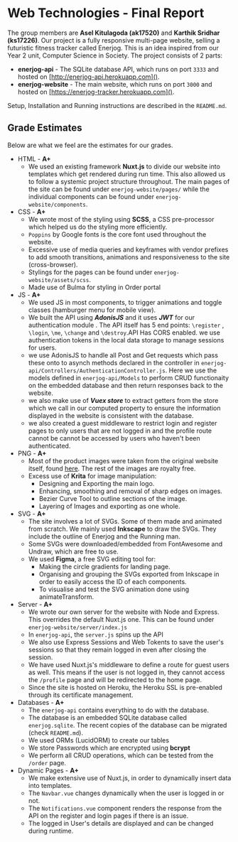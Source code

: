 # Web Technologies - Final Report

The group members are **Asel Kitulagoda (ak17520)** and **Karthik Sridhar (ks17226)**. Our project is a fully responsive multi-page website, selling a futuristic fitness tracker called Enerjog. This is an idea inspired from our Year 2 unit, Computer Science in Society. The project consists of 2 parts:
*   **enerjog-api** - The SQLite database API, which runs on port ```3333``` and hosted on [http://enerjog-api.herokuapp.com]().
*   **enerjog-website** - The main website, which runs on port ```3000``` and hosted on [https://enerjog-tracker.herokuapp.com]().

Setup, Installation and Running instructions are described in the ```README.md```.

## Grade Estimates

Below are what we feel are the estimates for our grades.
*   HTML - **A+**
    *   We used an existing framework **Nuxt.js** to divide our website into templates which get rendered during run time. This also allowed us to follow a systemic project structure throughout. The main pages of the site can be found under ```enerjog-website/pages/``` while the individual components can be found under ```enerjog-website/components```. 
*   CSS - **A+**
    *   We wrote most of the styling using **SCSS**, a CSS pre-processor which helped us do the styling more efficiently. 
    *   ```Poppins``` by Google fonts is the core font used throughout the website.
    *   Excessive use of media queries and keyframes with vendor prefixes to add smooth transitions, animations and responsiveness to the site (cross-browser).
    *   Stylings for the pages can be found under ```enerjog-website/assets/scss```.
    * Made use of Bulma for styling in Order portal 
*   JS - **A+**
    *   We used JS in most components, to trigger animations and toggle classes (hamburger menu for mobile view).
    * We built the API using ***AdonisJS*** and it uses ***JWT*** for our authentication module . The API itself has 5 end points: ```\register``` , ```\login```, ```\me```, ```\change``` and ```\destroy```.API Has CORS enabled. we use authentication tokens in the local data storage to manage sessions for users.
    * we use AdonisJS to handle all Post and Get requests which pass these onto to asynch methods declared in the controller in ```enerjog-api/Controllers/AuthenticationController.js```. Here we use the models defined in ```enerjog-api/Models``` to perform CRUD functionaity on the embedded database and then return responses back to the website.
    * we also make use of ***Vuex store*** to extract getters from the store which we call in our computed property to ensure the information displayed in the website is consistent with the database. 
    * we also created a guest middleware to restrict login and register pages to only users that are not logged in and the profile route cannot be cannot be accessed by users who haven't been authenticated.
*   PNG - **A+**
    *   Most of the product images were taken from the original website itself, found [here](https://www.letscom.com/). The rest of the images are royalty free.
    *   Excess use of **Krita** for image manipulation:
        *   Designing and Exporting the main logo.
        *   Enhancing, smoothing and removal of sharp edges on images.
        *   Bezier Curve Tool to outline sections of the image.
        *   Layering of Images and exporting as one whole.
*   SVG - **A+**
    *   The site involves a lot of SVGs. Some of them made and animated from scratch. We mainly used **Inkscape** to draw the SVGs. They include the outline of Enerjog and the Running man.
    *   Some SVGs were downloaded/embedded from FontAwesome and Undraw, which are free to use. 
    *   We used **Figma**, a free SVG editing tool for:
        *   Making the circle gradients for landing page.
        *   Organising and grouping the SVGs exported from Inkscape in order to easily access the ID of each components.
        *   To visualise and test the SVG animation done using animateTransform.
*   Server - **A+**
    *   We wrote our own server for the website with Node and Express. This overrides the default Nuxt.js one. This can be found under ```enerjog-website/server/index.js```
    *   In ```enerjog-api```, the ```server.js``` spins up the API
    *   We also use Express Sessions and Web Tokents to save the user's sessions so that they remain logged in even after closing the session.
    *   We have used Nuxt.js's middleware to define a route for guest users as well. This means if the user is not logged in, they cannot access the ```/profile``` page and will be redirected to the home page.
    *   Since the site is hosted on Heroku, the Heroku SSL is pre-enabled through its certificate management.
*   Databases - **A+**
    *   The ```enerjog-api``` contains everything to do with the database.
    *   The database is an embedded SQLite database called ```enerjog.sqlite```. The recent copies of the database can be migrated (check ```README.md```).
    *   We used ORMs (LucidORM) to create our tables
    *   We store Passwords which are encrypted using **bcrypt**
    *   We perform all CRUD operations, which can be tested from the ```/order``` page.
*   Dynamic Pages - **A+**
    *   We make extensive use of Nuxt.js, in order to dynamically insert data into templates.
    *   The ```Navbar.vue``` changes dynamically when the user is logged in or not.
    *   The ```Notifications.vue``` component renders the response from the API on the register and login pages if there is an issue.
    *   The logged in User's details are displayed and can be changed during runtime.
